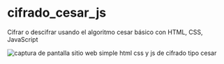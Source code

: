 # cifrado_cesar_js
Cifrar o descifrar usando el algoritmo cesar básico con HTML, CSS, JavaScript

![captura de pantalla sitio web simple html css y js de cifrado tipo cesar](https://repository-images.githubusercontent.com/508039382/85541af3-70ae-4c96-97e2-19af8cbd5bbc)
